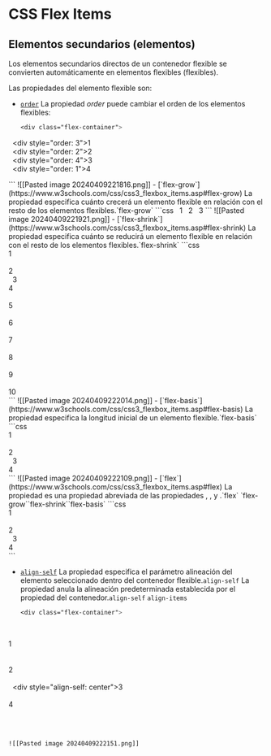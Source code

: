 # CSS Flex Items

## Elementos secundarios (elementos)

Los elementos secundarios directos de un contenedor flexible se convierten automáticamente en elementos flexibles (flexibles).

Las propiedades del elemento flexible son:

- [`order`](https://www.w3schools.com/css/css3_flexbox_items.asp#order)
  La propiedad _order_ puede cambiar el orden de los elementos flexibles:
  ```css
  <div class="flex-container">  
  <div style="order: 3">1</div>  
  <div style="order: 2">2</div>  
  <div style="order: 4">3</div>  
  <div style="order: 1">4</div>  
</div>
```
![[Pasted image 20240409221816.png]]
- [`flex-grow`](https://www.w3schools.com/css/css3_flexbox_items.asp#flex-grow)
  La propiedad especifica cuánto crecerá un elemento flexible en relación con el resto de los elementos flexibles.`flex-grow`
  ```css
  <div class="flex-container">  
  <div style="flex-grow: 1">1</div>  
  <div style="flex-grow: 1">2</div>  
  <div style="flex-grow: 8">3</div>  
</div>
  ```
  ![[Pasted image 20240409221921.png]]
- [`flex-shrink`](https://www.w3schools.com/css/css3_flexbox_items.asp#flex-shrink)
  La propiedad especifica cuánto se reducirá un elemento flexible en relación con el resto de los elementos flexibles.`flex-shrink`
  ```css
  <div class="flex-container">  
  <div>1</div>  
  <div>2</div>  
  <div style="flex-shrink: 0">3</div>  
  <div>4</div>  
  <div>5</div>  
  <div>6</div>  
  <div>7</div>  
  <div>8</div>  
  <div>9</div>  
  <div>10</div>  
</div>
```
![[Pasted image 20240409222014.png]]
- [`flex-basis`](https://www.w3schools.com/css/css3_flexbox_items.asp#flex-basis)
  La propiedad especifica la longitud inicial de un elemento flexible.`flex-basis`
  ```css
  <div class="flex-container">  
  <div>1</div>  
  <div>2</div>  
  <div style="flex-basis: 200px">3</div>  
  <div>4</div>  
</div>
  ```
  ![[Pasted image 20240409222109.png]]
- [`flex`](https://www.w3schools.com/css/css3_flexbox_items.asp#flex)
  La propiedad es una propiedad abreviada de las propiedades , , y .`flex` `flex-grow``flex-shrink``flex-basis`
  ```css
 <div class="flex-container">  
  <div>1</div>  
  <div>2</div>  
  <div style="flex: 0 0 200px">3</div>  
  <div>4</div>  
</div>
  ```

- [`align-self`](https://www.w3schools.com/css/css3_flexbox_items.asp#align-self)
  La propiedad especifica el parámetro alineación del elemento seleccionado dentro del contenedor flexible.`align-self`
  La propiedad anula la alineación predeterminada establecida por el propiedad del contenedor.`align-self` `align-items`
  ```css
  <div class="flex-container">  
  <div>1</div>  
  <div>2</div>  
  <div style="align-self: center">3</div>  
  <div>4</div>  
  </div>
```

![[Pasted image 20240409222151.png]]